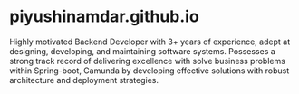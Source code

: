 # piyushinamdar.github.io
Highly motivated Backend Developer with 3+ years of experience, adept at designing, developing, and maintaining software systems. Possesses a strong track record of delivering excellence with solve business problems within Spring-boot, Camunda by developing effective solutions with robust architecture and deployment strategies.
